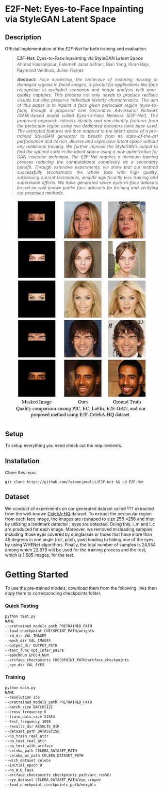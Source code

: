 # E2F-Net: Eyes-to-Face Inpainting via StyleGAN Latent Space



## Description   
Official Implementation of the *E2F-Net* for both training and evaluation.

> **E2F-Net: Eyes-to-Face Inpainting via StyleGAN Latent Space**<br>
> Ahmad Hassanpour<sup></sup>, Fatemeh Jamalbafrani<sup></sup>, Bian Yang<sup></sup>, Kiran Raja<sup></sup>, Raymond Veldhuis<sup></sup>, Julian Fierrez<sup></sup><br>
> <p align="justify"><b>Abstract:</b> <i>Face inpainting, the technique of restoring missing or damaged regions in facial images, is pivotal for applications like face recognition in occluded scenarios and image analysis with poor-quality captures. This process not only needs to produce realistic visuals but also preserve individual identity characteristics. The aim of this paper is to inpaint a face given periocular region (eyes-to-face) through a proposed new Generative Adversarial Network (GAN)-based model called Eyes-to-Face Network (E2F-Net). The proposed approach extracts identity and non-identity features from the periocular region using two dedicated encoders have been used. The extracted features are then mapped to the latent space of a pre-trained StyleGAN generator to benefit from its state-of-the-art performance and its rich, diverse and expressive latent space without any additional training. We further improve the StyleGAN’s output to find the optimal code in the latent space using a new optimization for GAN inversion technique. Our E2F-Net requires a minimum training process reducing the computational complexity as a secondary benefit. Through extensive experiments, we show that our method successfully reconstructs the whole face with high quality, surpassing current techniques, despite significantly less training and supervision efforts. We have generated seven eyes-to-face datasets based on well-known public face datasets for training and verifying our proposed methods.</i></p>

<p align="center">
<img src="E2F-NET_fig8.jpg"/>
</p>

## Setup

To setup everything you need check out the requirements.


## Installation

Clone this repo:
```
git clone https://github.com/fatemejamalii/E2F-Net && cd E2F-Net
```

## Dataset
We conduct all experiments on our generated dataset called ؟؟؟ extracted from the well-known [CelebA-HQ](https://github.com/tkarras/progressive_growing_of_gans) dataset. To extract the periocular region from each face image, the images are reshaped to size  256 ×256 and then by utilizing a landmark detector , eyes are detected. Doing this, I_m and I_c are produced for each image. Moreover, we removed misleading samples including those eyes covered by sunglasses or faces that have more than 45 degrees in one angle (roll, pitch, yaw) leading to hiding one of the eyes by using WHENet algorithms. Finally, the total number of 
samples is 24,554 among which 22,879 will be used for the training process and the rest, which is 1,685 images, for the test.

# Getting Started
To use the pre-trained models, download them from the following links then copy them to corresponding checkpoints folder.

### Quick Testing
```
python test.py
NAME
--pretrained_models_path PRETRAINED_PATH 
--load_checkpoint CHECKPOINT_PATH/weights 
--id_dir VAL_IMAGES
--mask_dir VAL_IMAGES 
--output_dir OUTPUT_PATH
--test_func opt_infer_pairs
--epochnum EPOCH_NUM
--arcface_checkpoints CHECKPOINT_PATH/arcface_checkpoints
--eye_dir VAL_EYES
```

### Training
```
python main.py 
NAME
--resolution 256
--pretrained_models_path PRETRAINED_PATH 
--batch_size BATCHSIZE
--cross_frequency 0
--train_data_size 24554
--test_frequency 1000 
--results_dir RESULTS_DIR
--dataset_path DATASET256
--no_train_real_attr 
--no_test_real_attr
--no_test_with_arcface
--celeba_path CELEBA_DATASET_PATH 
--celeba_ws_path CELEBA_DATASET_PATH
--wich_dataset celeba
--initial_epoch 0 
--no_W_D_loss
--arcface_checkpoints checkpoints_path/arc_res50/ 
--eye_dataset CELEBA_DATASET_PATH/eye_croped
--load_checkpoint checkpoints_path/weights
```
